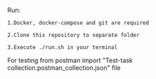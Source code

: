 Run:

    1.Docker, docker-compose and git are required

    2.Clone this repository to separate folder

    3.Execute ./run.sh in your terminal

For testing from postman import "Test-task collection.postman_collection.json" file